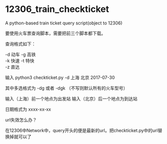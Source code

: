 # 12306_train_checkticket
A python-based train ticket query script(object to 12306)


要使用火车票查询脚本，需要把前三个脚本都下载。

查询格式如下：

 -d           动车
 -g           高铁                                                                                               
 -k           快速
 -t           特快    
 -z           直达

输入    python3 checkticket.py -d 上海 北京 2017-07-30

其中多选格式为   -dg  或者 -dgk    （不写则默认所有的火车型号）

输入（上海）前一个地点为出发站    输入（北京）后一个地点为到达站 

日期格式为  xxxx-xx-xx


url失效怎么办？


在12306中Network中，query开头的便是最新的url。把checkticket.py中的url替换掉就可以了

